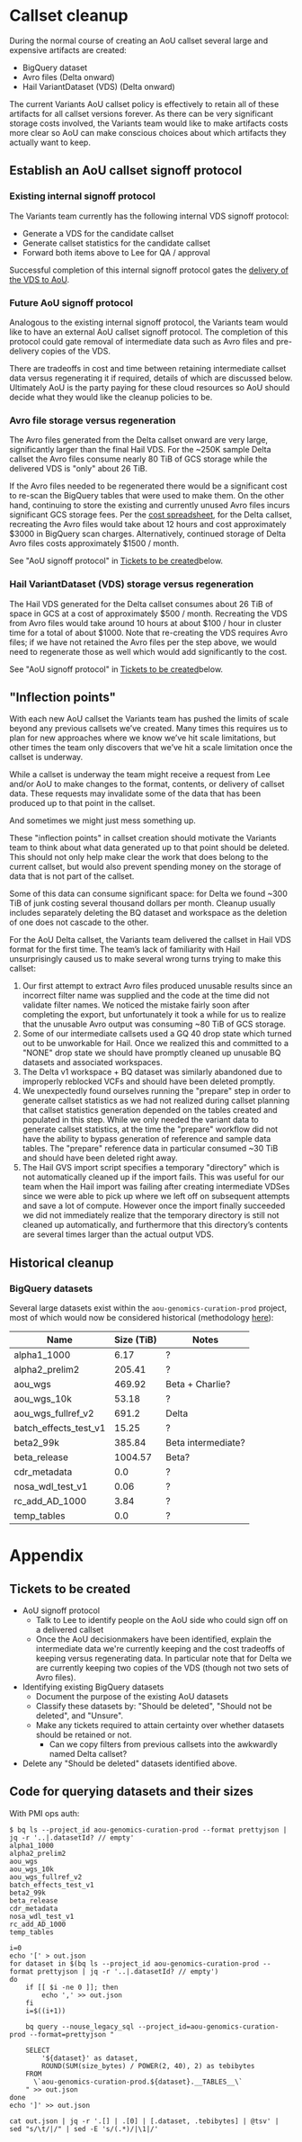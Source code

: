 # Callset cleanup

During the normal course of creating an AoU callset several large and expensive artifacts are created:

* BigQuery dataset
* Avro files (Delta onward)
* Hail VariantDataset (VDS) (Delta onward)

The current Variants AoU callset policy is effectively to retain all of these artifacts for all callset versions
forever. As there can be very significant storage costs involved, the Variants team would like to make artifacts costs
more clear so AoU can make conscious choices about which artifacts they actually want to keep.

## Establish an AoU callset signoff protocol

### Existing internal signoff protocol

The Variants team currently has the following internal VDS signoff protocol:

* Generate a VDS for the candidate callset
* Generate callset statistics for the candidate callset
* Forward both items above to Lee for QA / approval

Successful completion of this internal signoff protocol gates
the [delivery of the VDS to AoU](../vds/delivery/Delivering%20a%20VDS.md).

### Future AoU signoff protocol

Analogous to the existing internal signoff protocol, the Variants team would like to have an external AoU callset
signoff protocol. The completion of this protocol could gate removal of intermediate data such as Avro files and
pre-delivery copies of the VDS.

There are tradeoffs in cost and time between retaining intermediate callset data versus regenerating it if required,
details of which are discussed below. Ultimately AoU is the party paying for these cloud resources so AoU should
decide what they would like the cleanup policies to be.

### Avro file storage versus regeneration

The Avro files generated from the Delta callset onward are very large, significantly larger than the final Hail VDS.
For the ~250K sample Delta callset the Avro files consume nearly 80 TiB of GCS storage while the delivered VDS is
"only" about 26 TiB.

If the Avro files needed to be regenerated there would be a significant cost to re-scan the BigQuery tables that
were used to make them. On the other hand, continuing to store the existing and currently unused Avro files incurs
significant GCS storage fees. Per
the [cost spreadsheet](https://docs.google.com/spreadsheets/d/1fcmEVWvjsx4XFLT9ZUsruUznnlB94xKgDIIyCGu6ryQ/edit#gid=0),
for the Delta callset, recreating the Avro files would take about 12 hours and cost approximately $3000 in BigQuery scan
charges. Alternatively, continued storage of Delta Avro files costs approximately $1500 / month.

See "AoU signoff protocol" in [Tickets to be created](#tickets-to-be-created)below.

### Hail VariantDataset (VDS) storage versus regeneration

The Hail VDS generated for the Delta callset consumes about 26 TiB of space in GCS at a cost of approximately $500 /
month. Recreating the VDS from Avro files would take around 10 hours at about $100 / hour in cluster time for a total of
about $1000. Note that re-creating the VDS requires Avro files; if we have not retained the Avro files per the step
above, we would need to regenerate those as well which would add significantly to the cost.

See "AoU signoff protocol" in [Tickets to be created](#tickets-to-be-created)below.

## "Inflection points"

With each new AoU callset the Variants team has pushed the limits of scale beyond any previous callsets
we’ve created. Many times this requires us to plan for new approaches where we know we’ve hit scale limitations, but
other times the team only discovers that we’ve hit a scale limitation once the callset is underway.

While a callset is underway the team might receive a request from Lee and/or AoU to make changes to the format,
contents, or delivery of callset data. These requests may invalidate some of the data that has been produced up to that
point in the callset.

And sometimes we might just mess something up.

These "inflection points" in callset creation should motivate the Variants team to think about what data generated
up to that point should be deleted. This should not only help make clear the work that does belong to the current
callset, but would also prevent spending money on the storage of data that is not part of the callset.

Some of this data can consume significant space: for Delta we found ~300 TiB of junk costing several thousand dollars
per month. Cleanup usually includes separately deleting the BQ dataset and workspace as the deletion of one does not
cascade to the other.

For the AoU Delta callset, the Variants team delivered the callset in Hail VDS format for the first time. The team’s
lack of familiarity with Hail unsurprisingly caused us to make several wrong turns trying to make this callset:

1. Our first attempt to extract Avro files produced unusable results since an incorrect filter name was supplied and the
   code at the time did not validate filter names. We noticed the mistake fairly soon after completing the export, but
   unfortunately it took a while for us to realize that the unusable Avro output was consuming ~80 TiB of GCS storage.
2. Some of our intermediate callsets used a GQ 40 drop state which turned out to be unworkable for Hail. Once we
   realized this and committed to a "NONE" drop state we should have promptly cleaned up unusable BQ datasets and
   associated workspaces.
3. The Delta v1 workspace + BQ dataset was similarly abandoned due to improperly reblocked VCFs and should have been
   deleted promptly.
4. We unexpectedly found ourselves running the "prepare" step in order to generate callset statistics as we had not
   realized during callset planning that callset statistics generation depended on the tables created and populated in
   this step. While we only needed the variant data to generate callset statistics, at the time the "prepare" workflow
   did not have the ability to bypass generation of reference and sample data tables. The "prepare" reference data in
   particular consumed ~30 TiB and should have been deleted right away.
5. The Hail GVS import script specifies a temporary "directory” which is not automatically cleaned up if the import
   fails. This was useful for our team when the Hail import was failing after creating intermediate VDSes since we were
   able to pick up where we left off on subsequent attempts and save a lot of compute. However once the import finally
   succeeded we did not immediately realize that the temporary directory is still not cleaned up automatically, and
   furthermore that this directory’s contents are several times larger than the actual output VDS.

## Historical cleanup

### BigQuery datasets

Several large datasets exist within the `aou-genomics-curation-prod` project, most of
which would now be considered historical (methodology [here](#code-for-querying-datasets-and-their-sizes)):

| Name | Size (TiB) | Notes              |
|------|------------|--------------------|
|alpha1_1000|6.17| ?                  |
|alpha2_prelim2|205.41| ?                  |
|aou_wgs|469.92| Beta + Charlie?    |
|aou_wgs_10k|53.18| ?                  |
|aou_wgs_fullref_v2|691.2| Delta              |
|batch_effects_test_v1|15.25| ?                  |
|beta2_99k|385.84| Beta intermediate? |
|beta_release|1004.57| Beta?              |
|cdr_metadata|0.0| ?                  |
|nosa_wdl_test_v1|0.06| ?                  |
|rc_add_AD_1000|3.84| ?                  |
|temp_tables|0.0| ?                  |

# Appendix

## Tickets to be created

* AoU signoff protocol
    * Talk to Lee to identify people on the AoU side who could sign off on a delivered callset
    * Once the AoU decisionmakers have been identified, explain the intermediate data we're currently keeping and the
      cost tradeoffs of keeping versus regenerating data. In particular note that for Delta we are currently keeping two
      copies of the VDS (though not two sets of Avro files).
* Identifying existing BigQuery datasets
    * Document the purpose of the existing AoU datasets
    * Classify these datasets by: "Should be deleted", "Should not be deleted", and "Unsure".
    * Make any tickets required to attain certainty over whether datasets should be retained or not.
        * Can we copy filters from previous callsets into the awkwardly named Delta callset?
* Delete any "Should be deleted" datasets identified above.

## Code for querying datasets and their sizes

With PMI ops auth:

```shell
$ bq ls --project_id aou-genomics-curation-prod --format prettyjson | jq -r '..|.datasetId? // empty'
alpha1_1000
alpha2_prelim2
aou_wgs
aou_wgs_10k
aou_wgs_fullref_v2
batch_effects_test_v1
beta2_99k
beta_release
cdr_metadata
nosa_wdl_test_v1
rc_add_AD_1000
temp_tables
```

```shell
i=0
echo '[' > out.json
for dataset in $(bq ls --project_id aou-genomics-curation-prod --format prettyjson | jq -r '..|.datasetId? // empty')
do
    if [[ $i -ne 0 ]]; then
        echo ',' >> out.json
    fi
    i=$((i+1))

    bq query --nouse_legacy_sql --project_id=aou-genomics-curation-prod --format=prettyjson "
    
    SELECT
        '${dataset}' as dataset,
        ROUND(SUM(size_bytes) / POWER(2, 40), 2) as tebibytes
    FROM
      \`aou-genomics-curation-prod.${dataset}.__TABLES__\`
    " >> out.json
done
echo ']' >> out.json

cat out.json | jq -r '.[] | .[0] | [.dataset, .tebibytes] | @tsv' | sed "s/\t/|/" | sed -E 's/(.*)/|\1|/'
```
